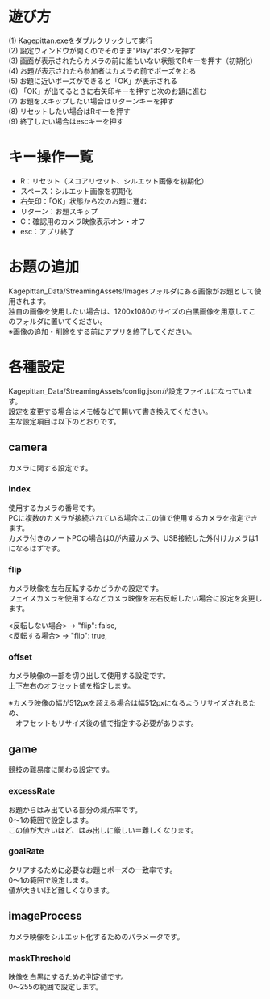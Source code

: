 # 遊び方

(1) Kagepittan.exeをダブルクリックして実行  
(2) 設定ウィンドウが開くのでそのまま"Play"ボタンを押す  
(3) 画面が表示されたらカメラの前に誰もいない状態でRキーを押す（初期化）  
(4) お題が表示されたら参加者はカメラの前でポーズをとる  
(5) お題に近いポーズができると「OK」が表示される  
(6) 「OK」が出てるときに右矢印キーを押すと次のお題に進む  
(7) お題をスキップしたい場合はリターンキーを押す  
(8) リセットしたい場合はRキーを押す  
(9) 終了したい場合はescキーを押す  

# キー操作一覧

* R：リセット（スコアリセット、シルエット画像を初期化）
* スペース：シルエット画像を初期化
* 右矢印：「OK」状態から次のお題に進む
* リターン：お題スキップ
* C：確認用のカメラ映像表示オン・オフ
* esc：アプリ終了


# お題の追加

Kagepittan_Data/StreamingAssets/Imagesフォルダにある画像がお題として使用されます。  
独自の画像を使用したい場合は、1200x1080のサイズの白黒画像を用意してこのフォルダに置いてください。  
※画像の追加・削除をする前にアプリを終了してください。

# 各種設定

Kagepittan_Data/StreamingAssets/config.jsonが設定ファイルになっています。  
設定を変更する場合はメモ帳などで開いて書き換えてください。  
主な設定項目は以下のとおりです。  

## camera

カメラに関する設定です。

### index

使用するカメラの番号です。  
PCに複数のカメラが接続されている場合はこの値で使用するカメラを指定できます。  
カメラ付きのノートPCの場合は0が内蔵カメラ、USB接続した外付けカメラは1になるはずです。

### flip

カメラ映像を左右反転するかどうかの設定です。  
フェイスカメラを使用するなどカメラ映像を左右反転したい場合に設定を変更します。

<反転しない場合> → "flip": false,  
<反転する場合>   → "flip": true,

### offset

カメラ映像の一部を切り出して使用する設定です。  
上下左右のオフセット値を指定します。

※カメラ映像の幅が512pxを超える場合は幅512pxになるようリサイズされるため、  
　オフセットもリサイズ後の値で指定する必要があります。

## game

競技の難易度に関わる設定です。

### excessRate

お題からはみ出ている部分の減点率です。  
0～1の範囲で設定します。  
この値が大きいほど、はみ出しに厳しい＝難しくなります。

### goalRate

クリアするために必要なお題とポーズの一致率です。  
0～1の範囲で設定します。  
値が大きいほど難しくなります。

## imageProcess

カメラ映像をシルエット化するためのパラメータです。

### maskThreshold

映像を白黒にするための判定値です。  
0～255の範囲で設定します。




